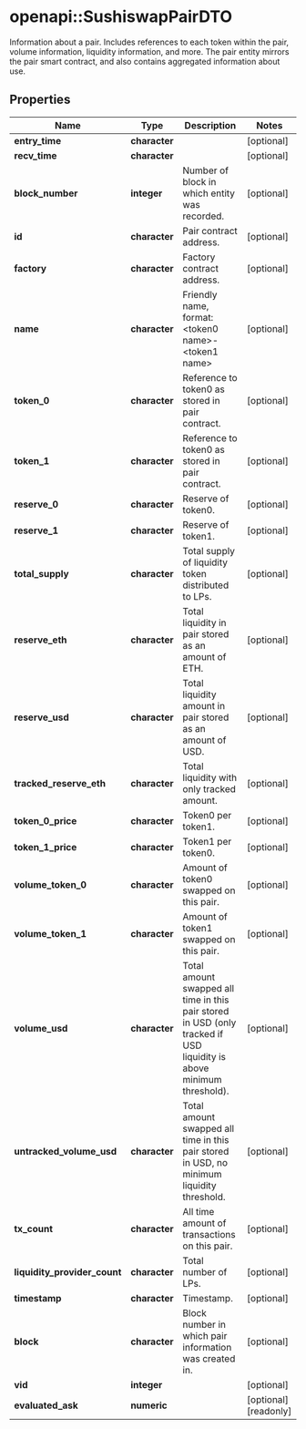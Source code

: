 # openapi::SushiswapPairDTO

Information about a pair. Includes references to each token within the pair, volume information, liquidity information, and more. The pair entity mirrors the pair smart contract, and also contains aggregated information about use.

## Properties
Name | Type | Description | Notes
------------ | ------------- | ------------- | -------------
**entry_time** | **character** |  | [optional] 
**recv_time** | **character** |  | [optional] 
**block_number** | **integer** | Number of block in which entity was recorded. | [optional] 
**id** | **character** | Pair contract address. | [optional] 
**factory** | **character** | Factory contract address. | [optional] 
**name** | **character** | Friendly name, format: &lt;token0 name&gt;-&lt;token1 name&gt; | [optional] 
**token_0** | **character** | Reference to token0 as stored in pair contract. | [optional] 
**token_1** | **character** | Reference to token0 as stored in pair contract. | [optional] 
**reserve_0** | **character** | Reserve of token0. | [optional] 
**reserve_1** | **character** | Reserve of token1. | [optional] 
**total_supply** | **character** | Total supply of liquidity token distributed to LPs. | [optional] 
**reserve_eth** | **character** | Total liquidity in pair stored as an amount of ETH. | [optional] 
**reserve_usd** | **character** | Total liquidity amount in pair stored as an amount of USD. | [optional] 
**tracked_reserve_eth** | **character** | Total liquidity with only tracked amount. | [optional] 
**token_0_price** | **character** | Token0 per token1. | [optional] 
**token_1_price** | **character** | Token1 per token0. | [optional] 
**volume_token_0** | **character** | Amount of token0 swapped on this pair. | [optional] 
**volume_token_1** | **character** | Amount of token1 swapped on this pair. | [optional] 
**volume_usd** | **character** | Total amount swapped all time in this pair stored in USD (only tracked if USD liquidity is above minimum threshold). | [optional] 
**untracked_volume_usd** | **character** | Total amount swapped all time in this pair stored in USD, no minimum liquidity threshold. | [optional] 
**tx_count** | **character** | All time amount of transactions on this pair. | [optional] 
**liquidity_provider_count** | **character** | Total number of LPs. | [optional] 
**timestamp** | **character** | Timestamp. | [optional] 
**block** | **character** | Block number in which pair information was created in. | [optional] 
**vid** | **integer** |  | [optional] 
**evaluated_ask** | **numeric** |  | [optional] [readonly] 


